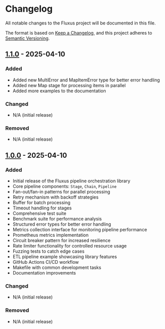 # Changelog

All notable changes to the Fluxus project will be documented in this file.

The format is based on [Keep a Changelog](https://keepachangelog.com/en/1.0.0/),
and this project adheres to [Semantic Versioning](https://semver.org/spec/v2.0.0.html).

## [1.1.0] - 2025-04-10

### Added
- Added new MultiError and MapItemError type for better error handling
- Added new Map stage for processing items in parallel 
- Added more examples to the documentation


### Changed
- N/A (initial release)

### Removed
- N/A (initial release)

[1.1.0]: https://github.com/synoptiq/go-fluxus/releases/tag/v1.1.0

## [1.0.0] - 2025-04-10

### Added
- Initial release of the Fluxus pipeline orchestration library
- Core pipeline components: `Stage`, `Chain`, `Pipeline`
- Fan-out/fan-in patterns for parallel processing
- Retry mechanism with backoff strategies
- Buffer for batch processing
- Timeout handling for stages
- Comprehensive test suite
- Benchmark suite for performance analysis
- Structured error types for better error handling
- Metrics collection interface for monitoring pipeline performance
- Prometheus metrics implementation
- Circuit breaker pattern for increased resilience
- Rate limiter functionality for controlled resource usage
- Fuzzing tests to catch edge cases
- ETL pipeline example showcasing library features
- GitHub Actions CI/CD workflow
- Makefile with common development tasks
- Documentation improvements

### Changed
- N/A (initial release)

### Removed
- N/A (initial release)

[1.0.0]: https://github.com/synoptiq/go-fluxus/releases/tag/v1.0.0